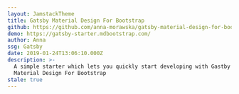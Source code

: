 ```yaml
---
layout: JamstackTheme
title: Gatsby Material Design For Bootstrap
github: https://github.com/anna-morawska/gatsby-material-design-for-bootstrap
demo: https://gatsby-starter.mdbootstrap.com/
author: Anna
ssg: Gatsby
date: 2019-01-24T13:06:10.000Z
description: >-
  A simple starter which lets you quickly start developing with Gastby and
  Material Design For Bootstrap
stale: true
---
```


